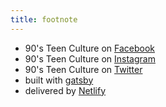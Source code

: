 ```yaml
---
title: footnote
---
```


- 90's Teen Culture on [Facebook](https://facebook.com/90steenculture)
- 90's Teen Culture on [Instagram](https://instagram.com/90steenculture)
- 90's Teen Culture on [Twitter](https://twitter.com/90steenculture)
- built with [gatsby](https://www.gatsbyjs.com)
- delivered by [Netlify](https://www.netlify.com/)
